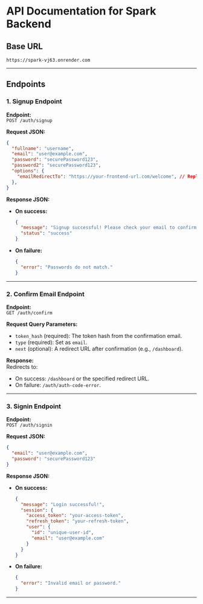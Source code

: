 
# API Documentation for Spark Backend

## Base URL
`https://spark-vj63.onrender.com`

---

## Endpoints

### 1. Signup Endpoint
**Endpoint:**  
`POST /auth/signup`

**Request JSON:**  
```json
{
  "fullname": "username",
  "email": "user@example.com",
  "password": "securePassword123",
  "password2": "securePassword123",
  "options": {
    "emailRedirectTo": "https://your-frontend-url.com/welcome", // Replace with actual URL
  },
}
```

**Response JSON:**  
- **On success:**  
  ```json
  {
    "message": "Signup successful! Please check your email to confirm your account.",
    "status": "success"
  }
  ```
- **On failure:**  
  ```json
  {
    "error": "Passwords do not match."
  }
  ```

---

### 2. Confirm Email Endpoint
**Endpoint:**  
`GET /auth/confirm`

**Request Query Parameters:**  
- `token_hash` (required): The token hash from the confirmation email.  
- `type` (required): Set as `email`.  
- `next` (optional): A redirect URL after confirmation (e.g., `/dashboard`).

**Response:**  
Redirects to:  
- On success: `/dashboard` or the specified redirect URL.  
- On failure: `/auth/auth-code-error`.

---

### 3. Signin Endpoint
**Endpoint:**  
`POST /auth/signin`

**Request JSON:**  
```json
{
  "email": "user@example.com",
  "password": "securePassword123"
}
```

**Response JSON:**  
- **On success:**  
  ```json
  {
    "message": "Login successful!",
    "session": {
      "access_token": "your-access-token",
      "refresh_token": "your-refresh-token",
      "user": {
        "id": "unique-user-id",
        "email": "user@example.com"
      }
    }
  }
  ```
- **On failure:**  
  ```json
  {
    "error": "Invalid email or password."
  }
  ```

---